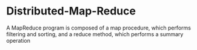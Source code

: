 # Distributed-Map-Reduce
A MapReduce program is composed of a map procedure, which performs filtering and sorting, and a reduce method, which performs a summary operation
